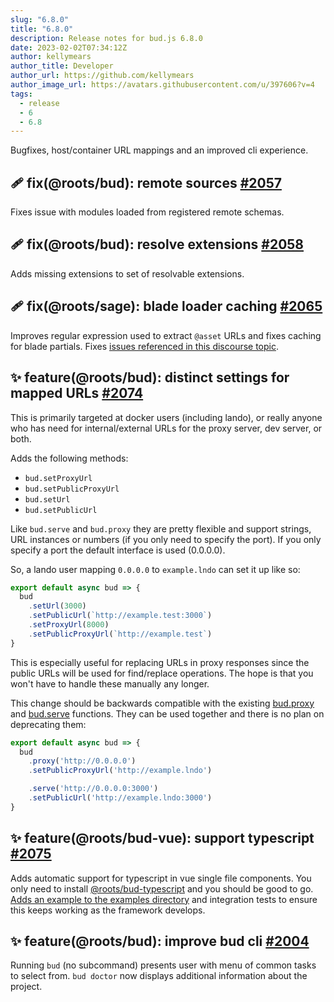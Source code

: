```yaml
---
slug: "6.8.0"
title: "6.8.0"
description: Release notes for bud.js 6.8.0
date: 2023-02-02T07:34:12Z
author: kellymears
author_title: Developer
author_url: https://github.com/kellymears
author_image_url: https://avatars.githubusercontent.com/u/397606?v=4
tags:
  - release
  - 6
  - 6.8
---
```


<!--This file is generated-->

Bugfixes, host/container URL mappings and an improved cli experience.

<!--truncate-->

## 🩹 fix(@roots/bud): remote sources [#2057](https://github.com/roots/bud/pull/2057)

Fixes issue with modules loaded from registered remote schemas.

## 🩹 fix(@roots/bud): resolve extensions [#2058](https://github.com/roots/bud/pull/2058)

Adds missing extensions to set of resolvable extensions.

## 🩹 fix(@roots/sage): blade loader caching [#2065](https://github.com/roots/bud/pull/2065)

Improves regular expression used to extract `@asset` URLs and fixes caching for blade partials. Fixes [issues referenced in this discourse topic](https://discourse.roots.io/t/errors-when-using-bud-imagemin-for-webp-in-blade-views/24665).

## ✨ feature(@roots/bud): distinct settings for mapped URLs [#2074](https://github.com/roots/bud/pull/2074)

This is primarily targeted at docker users (including lando), or really anyone who has need for internal/external URLs for the proxy server, dev server, or both.

Adds the following methods:

- `bud.setProxyUrl`
- `bud.setPublicProxyUrl`
- `bud.setUrl`
- `bud.setPublicUrl`

Like `bud.serve` and `bud.proxy` they are pretty flexible and support strings, URL instances or numbers (if you only need to specify the port). If you only specify a port the default interface is used (0.0.0.0).

So, a lando user mapping `0.0.0.0` to `example.lndo` can set it up like so:

```ts
export default async bud => {
  bud
    .setUrl(3000)
    .setPublicUrl(`http://example.test:3000`)
    .setProxyUrl(8000)
    .setPublicProxyUrl(`http://example.test`)
}
```

This is especially useful for replacing URLs in proxy responses since the public URLs will be used for find/replace operations. The hope is that you won't have to handle these manually any longer.

This change should be backwards compatible with the existing [bud.proxy](https://bud.js.org/docs/bud.proxy) and [bud.serve](https://bud.js.org/docs/bud.serve) functions. They can be used together and there is no plan on deprecating them:

```ts
export default async bud => {
  bud
    .proxy('http://0.0.0.0')
    .setPublicProxyUrl('http://example.lndo')

    .serve('http://0.0.0.0:3000')
    .setPublicUrl('http://example.lndo:3000') 
}
```

## ✨ feature(@roots/bud-vue): support typescript [#2075](https://github.com/roots/bud/pull/2075)

Adds automatic support for typescript in vue single file components. You only need to install [@roots/bud-typescript](https://bud.js.org/extensions/bud-typescript) and you should be good to go. [Adds an example to the examples directory](https://github.com/roots/bud/tree/main/examples/vue-typescript) and integration tests to ensure this keeps working as the framework develops.

## ✨ feature(@roots/bud): improve bud cli [#2004](https://github.com/roots/bud/pull/2004)

Running `bud` (no subcommand) presents user with menu of common tasks to select from. `bud doctor` now displays additional information about the project.
